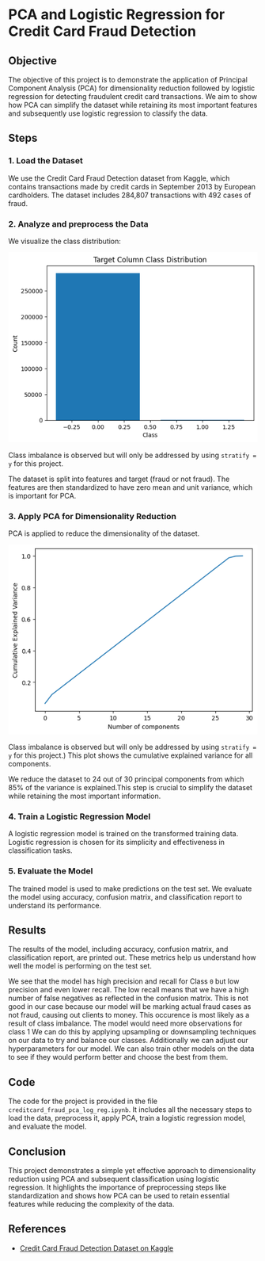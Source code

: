 # PCA and Logistic Regression for Credit Card Fraud Detection

## Objective
The objective of this project is to demonstrate the application of Principal Component Analysis (PCA) for dimensionality reduction followed by logistic regression for detecting fraudulent credit card transactions. We aim to show how PCA can simplify the dataset while retaining its most important features and subsequently use logistic regression to classify the data.

## Steps

### 1. Load the Dataset
We use the Credit Card Fraud Detection dataset from Kaggle, which contains transactions made by credit cards in September 2013 by European cardholders. The dataset includes 284,807 transactions with 492 cases of fraud.

### 2. Analyze and preprocess the Data
We visualize the class distribution:

![Alt text](https://github.com/nelima22/credit_card_fraud-dim_reduction-log_reg/blob/main/download%20(1).png)


Class imbalance is observed but will only be addressed by using `stratify = y` for this project.

The dataset is split into features and target (fraud or not fraud). The features are then standardized to have zero mean and unit variance, which is important for PCA. 

### 3. Apply PCA for Dimensionality Reduction
PCA is applied to reduce the dimensionality of the dataset.



![Alt text](https://github.com/nelima22/credit_card_fraud-dim_reduction-log_reg/blob/main/download.png)

Class imbalance is observed but will only be addressed by using `stratify = y` for this project.)
This plot shows the cumulative explained variance for all components.

We reduce the dataset to 24 out of 30 principal components from which 85% of the variance is explained.This step is crucial to simplify the dataset while retaining the most important information.

### 4. Train a Logistic Regression Model
A logistic regression model is trained on the transformed training data. Logistic regression is chosen for its simplicity and effectiveness in classification tasks.

### 5. Evaluate the Model
The trained model is used to make predictions on the test set. We evaluate the model using accuracy, confusion matrix, and classification report to understand its performance.

## Results
The results of the model, including accuracy, confusion matrix, and classification report, are printed out. These metrics help us understand how well the model is performing on the test set.


We see that the model has high precision and recall for Class `0` but low precision and even lower recall. 
The low recall means that we have a high number of false negatives as reflected in the confusion matrix. 
This is not good in our case because our model will be marking actual fraud cases as not fraud, causing out clients to money.
This occurence is most likely as a result of class imbalance. The model would need more observations for class 1
We can do this by applying upsampling or downsampling techniques on our data to try and balance our classes.
Additionally we can adjust our hyperparameters for our model.
We can also train other models on the data to see if they would perform better and choose the best from them.

## Code
The code for the project is provided in the file `creditcard_fraud_pca_log_reg.ipynb`. It includes all the necessary steps to load the data, preprocess it, apply PCA, train a logistic regression model, and evaluate the model.

## Conclusion
This project demonstrates a simple yet effective approach to dimensionality reduction using PCA and subsequent classification using logistic regression. It highlights the importance of preprocessing steps like standardization and shows how PCA can be used to retain essential features while reducing the complexity of the data.

## References
- [Credit Card Fraud Detection Dataset on Kaggle](https://www.kaggle.com/datasets/mlg-ulb/creditcardfraud)
